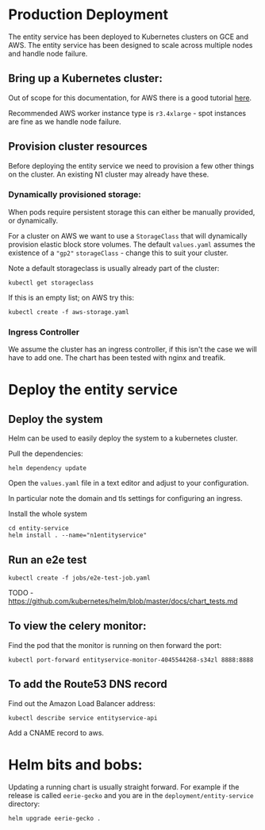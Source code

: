 # Production Deployment 

The entity service has been deployed to Kubernetes clusters on GCE and
AWS. The entity service has been designed to scale across multiple nodes
and handle node failure.

## Bring up a Kubernetes cluster:

Out of scope for this documentation, for AWS there is a good
tutorial [here](https://github.com/coreos/kube-aws).

Recommended AWS worker instance type is `r3.4xlarge` - spot instances are 
fine as we handle node failure.

## Provision cluster resources

Before deploying the entity service we need to provision a few other
things on the cluster. An existing N1 cluster may already have these.

### Dynamically provisioned storage:

When pods require persistent storage this can either be manually provided,
or dynamically.

For a cluster on AWS we want to use a `StorageClass` that will dynamically 
provision elastic block store volumes. The default `values.yaml` assumes
the existence of a `"gp2"` `storageClass` - change this to suit your cluster. 

Note a default storageclass is usually already part of the cluster:

    kubectl get storageclass

If this is an empty list; on AWS try this:

    kubectl create -f aws-storage.yaml


### Ingress Controller

We assume the cluster has an ingress controller, if this isn't the case 
we will have to add one. The chart has been tested with nginx and treafik.


# Deploy the entity service


## Deploy the system

Helm can be used to easily deploy the system to a kubernetes cluster.

Pull the dependencies:
    
    helm dependency update

Open the `values.yaml` file in a text editor and adjust to your configuration.

In particular note the domain and tls settings for configuring an ingress.

Install the whole system

    cd entity-service
    helm install . --name="n1entityservice"


## Run an e2e test

    kubectl create -f jobs/e2e-test-job.yaml

TODO - https://github.com/kubernetes/helm/blob/master/docs/chart_tests.md

## To view the celery monitor:

Find the pod that the monitor is running on then forward the port:

    kubectl port-forward entityservice-monitor-4045544268-s34zl 8888:8888

## To add the Route53 DNS record

Find out the Amazon Load Balancer address:

    kubectl describe service entityservice-api

Add a CNAME record to aws.


# Helm bits and bobs:

Updating a running chart is usually straight forward. For example if the
release is called `eerie-gecko` and you are in the `deployment/entity-service`
directory:

    helm upgrade eerie-gecko .